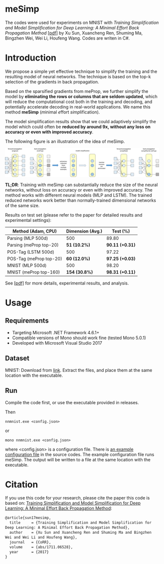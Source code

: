 # meSimp

The codes were used for experiments on MNIST with _Training Simplification and Model Simplification for Deep Learning: A Minimal Effort Back Propagation Method_ [[pdf]](https://arxiv.org/pdf/1711.06528) by Xu Sun, Xuancheng Ren, Shuming Ma, Bingzhen Wei, Wei Li, Houfeng Wang. Codes are writen in C#.


# Introduction

We propose a simple yet effective technique to simplify the training and the resulting model of neural networks. The technique is based on the top-k selection of the gradients in back propagation.

Based on the sparsified gradients from meProp, we further simplify the model by **eliminating the rows or columns that are seldom updated**, which will reduce the computational cost both in the training and decoding, and potentially accelerate decoding in real-world applications. We name this method **meSimp** (*m*inimal *e*ffort *simp*lification).

The model simplification results show that we could adaptively simplify the model which could often be **reduced by around 9x, without any loss on accuracy or even with improved accuracy**.

The following figure is an illustration of the idea of meSimp.

![An illustration of the idea of meSimp.](./docs/mesimp.svg)

**TL;DR**: Training with meSimp can substantially reduce the size of the neural networks, without loss on accuracy or even with improved accuracy. The method works with different neural models (MLP and LSTM). The trained reduced networks work better than normally-trained dimensional networks of the same size.

Results on test set (please refer to the paper for detailed results and experimental settings):

| Method (Adam, CPU)      | Dimension (Avg.)  | Test (%)          |
| ----------------------- | ----------------- | ----------------- |
| Parsing (MLP 500d)      | 500               | 89.80             |
| Parsing (meProp top-20) | **51 (10.2%)**    | **90.11 (+0.31)** |
| POS-Tag (LSTM 500d)     | 500               | 97.22             |
| POS-Tag (meProp top-20) | **60 (12.0%)**    | **97.25 (+0.03)** |
| MNIST (MLP 500d)        | 500               | 98.20             |
| MNIST (meProp top-160)  | **154 (30.8%)**   | **98.31 (+0.11)** |

See [[pdf]](https://arxiv.org/pdf/1711.06528) for more details, experimental results, and analysis.


# Usage

## Requirements

* Targeting Microsoft .NET Framework 4.6.1+
* Compatible versions of Mono should work fine (tested Mono 5.0.1)
* Developed with Microsoft Visual Studio 2017


## Dataset

MNIST: Download from [link](http://yann.lecun.com/exdb/mnist/). Extract the files, and place them at the same location with the executable.


## Run

Compile the code first, or use the executable provided in releases.

Then
```
nnmnist.exe <config.json>
```
or
```
mono nnmnist.exe <config.json>
```
where <config.json> is a configuration file. There is [an example configuration file](./src/nnmnist/default.json) in the source codes. The example configuration file runs meSimp. The output will be written to a file at the same location with the executable. 


# Citation
If you use this code for your research, please cite the paper this code is based on: <a href="https://arxiv.org/pdf/1711.06528.pdf">Training Simplification and Model Simplification for Deep Learning: A Minimal Effort Back Propagation Method</a>:

```
@article{sun17mesimp,
  title     = {Training Simplification and Model Simplification for Deep Learning: A Minimal Effort Back Propagation Method},
  author    = {Xu Sun and Xuancheng Ren and Shuming Ma and Bingzhen Wei and Wei Li and Houfeng Wang},
  journal   = {CoRR},
  volume    = {abs/1711.06528},
  year      = {2017}
}
```

